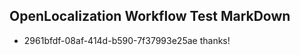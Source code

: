 ## OpenLocalization Workflow Test MarkDown
* 2961bfdf-08af-414d-b590-7f37993e25ae thanks!

<!--HONumber=Jul16_HO3-->


